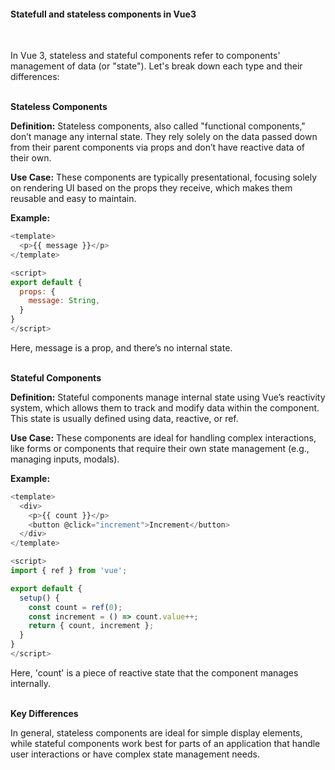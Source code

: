<h4>Statefull and stateless components in Vue3</h4>


&nbsp;</br>

In Vue 3, stateless and stateful components refer to components' management of data (or "state"). Let's break down each type and their differences:


&nbsp;</br>
**Stateless Components**

**Definition:** Stateless components, also called "functional components," don’t manage any internal state. They rely solely on the data passed down from their parent components via props and don’t have reactive data of their own.

**Use Case:** These components are typically presentational, focusing solely on rendering UI based on the props they receive, which makes them reusable and easy to maintain.

**Example:**
```js
<template>
  <p>{{ message }}</p>
</template>

<script>
export default {
  props: {
    message: String,
  }
}
</script>
```

Here, message is a prop, and there’s no internal state.



&nbsp;</br>
**Stateful Components**

**Definition:** Stateful components manage internal state using Vue’s reactivity system, which allows them to track and modify data within the component. This state is usually defined using data, reactive, or ref.

**Use Case:** These components are ideal for handling complex interactions, like forms or components that require their own state management (e.g., managing inputs, modals).

**Example:**
```js
<template>
  <div>
    <p>{{ count }}</p>
    <button @click="increment">Increment</button>
  </div>
</template>

<script>
import { ref } from 'vue';

export default {
  setup() {
    const count = ref(0);
    const increment = () => count.value++;
    return { count, increment };
  }
}
</script>
```

Here, 'count' is a piece of reactive state that the component manages internally.

&nbsp;</br>
**Key Differences**

In general, stateless components are ideal for simple display elements, while stateful components work best for parts of an application that handle user interactions or have complex state management needs.

